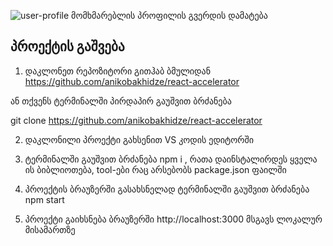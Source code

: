 
![user-profile](https://github.com/anikobakhidze/react-accelerator/assets/80447919/4270ba41-1b0c-49f4-b448-60bf7b5bc033)
მომხმარებლის პროფილის გვერდის  დამატება


## პროექტის გაშვება

1. დაკლონეთ რეპოზიტორი გითჰაბ ბმულიდან
   https://github.com/anikobakhidze/react-accelerator

ან თქვენს ტერმინალში პირდაპირ გაუშვით ბრძანება

git clone https://github.com/anikobakhidze/react-accelerator

2. დაკლონილი პროექტი გახსენით VS კოდის ედიტორში

3. ტერმინალში გაუშვით ბრძანება npm i , რათა დაინსტალირდეს ყველა ის ბიბლიოთება, tool-ები რაც არსებობს package.json ფაილში

4. პროექტის ბრაუზერში გასახსნელად ტერმინალში გაუშვით ბრძანება npm start

5. პროექტი გაიხსნება ბრაუზერში http://localhost:3000 მსგავს ლოკალურ მისამართზე
